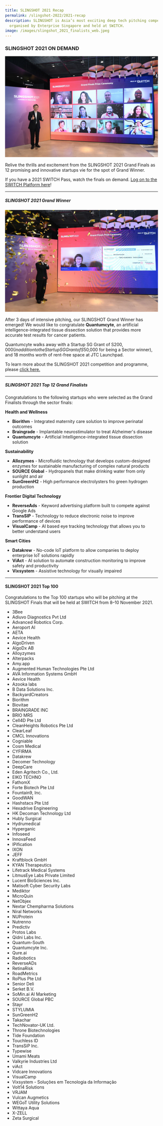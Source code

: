 ```yaml
---
title: SLINGSHOT 2021 Recap
permalink: /slingshot-2022/2021-recap
description: SLINGSHOT is Asia’s most exciting deep tech pitching competition
  organised by Enterprise Singapore and held at SWITCH.
image: /images/slingshot_2021_finalists_web.jpeg
---
```



### SLINGSHOT 2021 ON DEMAND

![SLINGSHOT 2021 Grand Finalists](/images/slingshot_2021_finalists_web.jpeg)

Relive the thrills and excitement from the SLINGSHOT 2021 Grand Finals as 12 promising and innovative startups vie for the spot of Grand Winner. 

If you have a 2021 SWITCH Pass, watch the finals on demand. [Log on to the SWITCH Platform here](https://community.switchsg.org/session/106558)!

***
##### SLINGSHOT 2021 Grand Winner

![SLINGSHOT 2021 Grand Winner](/images/slingshot_2021_winner_quantumcyte_web.jpeg)

After 3 days of intensive pitching, our SLINGSHOT Grand Winner has emerged! We would like to congratulate **Quantumcyte**, an artificial intelligence-integrated tissue dissection solution that provides more accurate test results for cancer patients.

Quantumcyte walks away with a Startup SG Grant of S$200,000 (in addition to the Startup SG Grant of S$50,000 for being a Sector winner), and 18 months worth of rent-free space at JTC Launchpad.

To learn more about the SLINGSHOT 2021 competition and programme, please [click here.](https://slingshot.agorize.com/en/challenges/2021-edition/pages/final-results?lang=en)

***
##### SLINGSHOT 2021 Top 12 Grand Finalists

Congratulations to the following startups who were selected as the Grand Finalists through the sector finals:

**Health and Wellness**
* **Biorithm** - Integrated maternity care solution to improve perinatal outcomes
* **Braingrade** - Implantable neurostimulator to treat Alzheimer's disease
* **Quantumcyte** - Artificial Intelligence-integrated tissue dissection solution

**Sustainability**
* **Allozymes** - Microfluidic technology that develops custom-designed enzymes for sustainable manufacturing of complex natural products
* **SOURCE Global** - Hydropanels that make drinking water from only sunlight and air
* **SunGreenH2** - High performance electrolysters fro green hydrogen production

**Frontier Digital Technology**
* **ReverseAds** - Keyword advertising platform built to compete against Google Ads
* **TransSIP** - Technology to reduce electronic noise to improve performance of devices
* **VisualCamp** - AI based eye tracking technology that allows you to better understand users

**Smart Cities**
* **Datakrew** - No-code IoT platform to allow companies to deploy enterprise IoT solutions rapidly
* **ViAct** - AI solution to automate construction monitoring to improve safety and productivity
* **Vixsystem** - Assistive technology for visually impaired

***
#### SLINGSHOT 2021 Top 100

Congratulations to the Top 100 startups who will be pitching at the SLINGSHOT Finals that will be held at SWITCH from 8–10 November 2021.

* 3Bee
* Adiuvo Diagnostics Pvt Ltd
* Advanced Robotics Corp.
* Aeroport AI
* AETA
* Aevice Health
* AlgoDriven
* AlgoDx AB
* Alloyzymes
* Alterpacks
* Amy.app
* Augmented Human Technologies Pte Ltd
* AVA Information Systems GmbH
* Aevice Health
* Azooka labs 
* B Data Solutions Inc.
* BackyardCreators
* Biorithm
* Biovitae
* BRAINGRADE INC
* BRIO MRS
* Cell4D Pte Ltd
* CleanHeights Robotics Pte Ltd
* ClearLeaf
* CMCL Innovations
* Cogniable
* Cosm Medical
* CYFIRMA
* Datakrew
* Decomer Technology
* DeepCare
* Eden Agritech Co., Ltd.
* EIKO TECHNO
* FathomX 
* Forte Biotech Pte Ltd
* Fountain9, Inc.
* GoodWAN
* Hashstacs Pte Ltd
* Hexadrive Engineering
* HK Decoman Technology Ltd
* Hubly Surgical
* Hydrumedical
* Hyperganic
* Infoseed
* InnovaFeed
* IPification
* IXON
* JEFF
* Kraftblock GmbH
* KYAN Therapeutics
* Lifetrack Medical Systems
* LitmusEye Labs Private Limited
* Lucent BioSciences Inc.
* Matisoft Cyber Security Labs
* Mediktor
* MicroQuin
* NetObjex
* Nextar Chempharma Solutions 
* Niral Networks
* NUProtein
* Nutrenno
* Predictiv
* Protos Labs
* Qidni Labs Inc.
* Quantum-South
* Quantumcyte Inc.
* Qure.ai
* Radiobotics
* ReverseADs
* RetinaRisk 
* RoadMetrics
* RoPlus Pte Ltd
* Senior Deli
* Serket B.V.
* SoMin.ai AI Marketing
* SOURCE Global PBC
* Stayr
* STYLUMIA
* SunGreenH2
* Takachar
* TechNovator-UK Ltd.
* Throne Biotechnologies
* Tide Foundation
* Touchless ID
* TransSiP Inc.
* Typewise
* Umami Meats
* Valkyrie Industries Ltd
* viAct
* Vidcare Innovations
* VisualCamp
* Vixsystem - Soluções em Tecnologia da Informação
* Volt14 Solutions
* VRJAM
* Vulcan Augmetics
* WEGoT Utility Solutions
* Wittaya Aqua
* X-ZELL
* Zeta Surgical